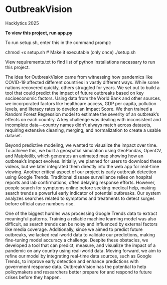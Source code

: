 # OutbreakVision
Hacklytics 2025

**To view this project, run app.py**

To run setup.sh, enter this in the command prompt:


chmod +x setup.sh  # Make it executable (only once)
./setup.sh



View requirements.txt to find list of python installations necessary to run this project.


The idea for OutbreakVision came from witnessing how pandemics like COVID-19 affected different countries in vastly different ways. While some nations recovered quickly, others struggled for years. We set out to build a tool that could predict the impact of future outbreaks based on key socioeconomic factors. 
Using data from the World Bank and other sources, we incorporated factors like healthcare access, GDP per capita, pollution levels, and literacy rates to develop an Impact Score. We then trained a Random Forest Regression model to estimate the severity of an outbreak’s effects on each country. A key challenge was dealing with inconsistent and incomplete data—country names didn’t always match across datasets, requiring extensive cleaning, merging, and normalization to create a usable dataset.

Beyond predictive modeling, we wanted to visualize the impact over time. To achieve this, we built a geospatial simulation using GeoPandas, OpenCV, and Matplotlib, which generates an animated map showing how an outbreak’s impact evolves. Initially, we planned for users to download these videos, but we later integrated them directly into the web app for real-time viewing.
Another critical aspect of our project is early outbreak detection using Google Trends. Traditional disease surveillance relies on hospital reports and lab confirmations, often delaying response efforts. However, people search for symptoms online before seeking medical help, making search trends a powerful early indicator of potential outbreaks. Our system analyzes searches related to symptoms and treatments to detect surges before official case numbers rise.

One of the biggest hurdles was processing Google Trends data to extract meaningful patterns. Training a reliable machine learning model was also difficult, as search trends can be noisy and influenced by external factors like media coverage. Additionally, since we aimed to predict future outbreaks, we lacked real-world data to validate our predictions, making fine-tuning model accuracy a challenge.
Despite these obstacles, we developed a tool that can predict, measure, and visualize the impact of a pandemic on any country using real-world data. Moving forward, we aim to refine our model by integrating real-time data sources, such as Google Trends, to improve early detection and enhance predictions with government response data. OutbreakVision has the potential to help policymakers and researchers better prepare for and respond to future crises before they happen.
